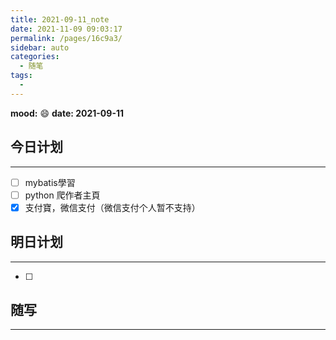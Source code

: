 ```yaml
---
title: 2021-09-11_note
date: 2021-11-09 09:03:17
permalink: /pages/16c9a3/
sidebar: auto
categories:
  - 随笔
tags:
  - 
---
```

**mood:** :smile:  																		**date: 2021-09-11**  
## 今日计划  
------
- [ ]  mybatis學習
- [ ]  python 爬作者主頁
- [x]  支付寶，微信支付（微信支付个人暂不支持）
## 明日计划  
------
- [ ]  
## 随写 
------
